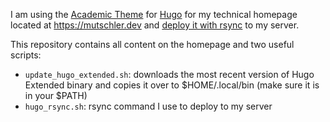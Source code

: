 I am using the [Academic Theme](https://github.com/wowchemy/starter-hugo-academic) for [Hugo](https://github.com/gohugoio/hugo) for my technical homepage located at <https://mutschler.dev> and [deploy it with rsync](https://gohugo.io/hosting-and-deployment/deployment-with-rsync/) to my server.

This repository contains all content on the homepage and two useful scripts:

* `update_hugo_extended.sh`: downloads the most recent version of Hugo Extended binary and copies it over to $HOME/.local/bin (make sure it is in your $PATH)
* `hugo_rsync.sh`: rsync command I use to deploy to my server